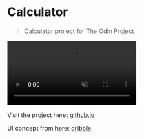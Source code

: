 # Calculator
> Calculator project for The Odin Project

<video autoplay loop muted playsinline src="calculator_demo.mp4"></video>

Visit the project here: [github.io](https://billi0ns.github.io/calculator/)

UI concept from here: [dribble](https://dribbble.com/shots/9157457--Nuemorphism-Calculator-UI)